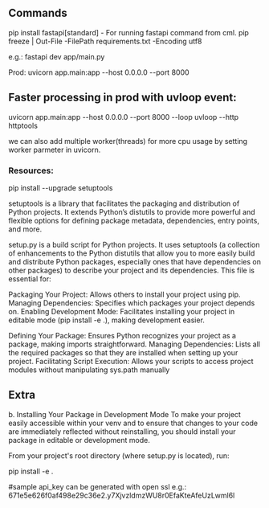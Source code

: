 ## Commands

pip install fastapi[standard] - For running fastapi command from cml.
pip freeze | Out-File -FilePath requirements.txt -Encoding utf8

e.g.: fastapi dev app/main.py

Prod: uvicorn app.main:app --host 0.0.0.0 --port 8000

## Faster processing in prod with uvloop event:

uvicorn app.main:app --host 0.0.0.0 --port 8000 --loop uvloop --http httptools

we can also add multiple worker(threads) for more cpu usage by setting worker parmeter in uvicorn.

### Resources:

pip install --upgrade setuptools

setuptools is a library that facilitates the packaging and distribution of Python projects. It extends Python’s distutils to provide more powerful and flexible options for defining package metadata, dependencies, entry points, and more.

setup.py is a build script for Python projects. It uses setuptools (a collection of enhancements to the Python distutils that allow you to more easily build and distribute Python packages, especially ones that have dependencies on other packages) to describe your project and its dependencies. This file is essential for:

Packaging Your Project: Allows others to install your project using pip.
Managing Dependencies: Specifies which packages your project depends on.
Enabling Development Mode: Facilitates installing your project in editable mode (pip install -e .), making development easier.

Defining Your Package: Ensures Python recognizes your project as a package, making imports straightforward.
Managing Dependencies: Lists all the required packages so that they are installed when setting up your project.
Facilitating Script Execution: Allows your scripts to access project modules without manipulating sys.path manually

## Extra

b. Installing Your Package in Development Mode
To make your project easily accessible within your venv and to ensure that changes to your code are immediately reflected without reinstalling, you should install your package in editable or development mode.

From your project's root directory (where setup.py is located), run:

pip install -e .

#sample api_key can be generated with open ssl e.g.:
671e5e626f0af498e29c36e2.y7XjvzldmzWU8r0EfaKteAfeUzLwml6l
